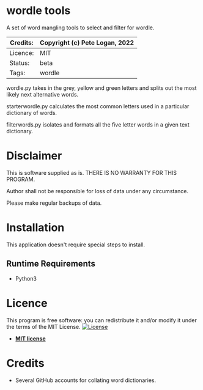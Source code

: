 # wordle tools
A set of word mangling tools to select and filter for wordle. 

| Credits: | Copyright (c) Pete Logan, 2022 
| --- | --- 
| Licence: | MIT 
| Status: | beta 
| Tags: | wordle

wordle.py takes in the grey, yellow and green letters and splits out the most likely next alternative words.

starterwordle.py calculates the most common letters used in a particular dictionary of words. 

filterwords.py isolates and formats all the five letter words in a given text dictionary.

Disclaimer
==========

This is software supplied as is. THERE IS NO WARRANTY FOR THIS PROGRAM.

Author shall not be responsible for loss of data under any circumstance.

Please make regular backups of data.


Installation
============

This application doesn't require special steps to install.

Runtime Requirements
-------------------
* Python3


Licence
=======

This program is free software: you can redistribute it and/or modify
it under the terms of the MIT License. 
[![License](http://img.shields.io/:license-mit-blue.svg?style=flat-square)](http://badges.mit-license.org)

- **[MIT license](http://opensource.org/licenses/mit-license.php)**

Credits
=======
* Several GitHub accounts for collating word dictionaries. 